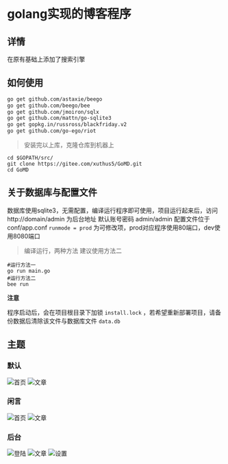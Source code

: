 # golang实现的博客程序

## 详情
在原有基础上添加了搜索引擎
## 如何使用


```bash
go get github.com/astaxie/beego
go get github.com/beego/bee
go get github.com/jmoiron/sqlx
go get github.com/mattn/go-sqlite3
go get gopkg.in/russross/blackfriday.v2
go get github.com/go-ego/riot
```

> 安装完以上库，克隆仓库到机器上

```shell
cd $GOPATH/src/
git clone https://gitee.com/xuthus5/GoMD.git
cd GoMD
```

## 关于数据库与配置文件

数据库使用sqlite3，无需配置，编译运行程序即可使用，项目运行起来后，访问 http://domain/admin 为后台地址 默认账号密码 admin/admin
配置文件位于 conf/app.conf `runmode = prod` 为可修改项，prod对应程序使用80端口，dev使用8080端口

> 编译运行，两种方法 建议使用方法二

```
#运行方法一
go run main.go
#运行方法二
bee run
```

**注意**

程序启动后，会在项目根目录下加锁 `install.lock` ，若希望重新部署项目，请备份数据后清除该文件与数据库文件 `data.db`


## 主题

### 默认

![首页](./static/preview/default-index.png)
![文章](./static/preview/default-page.png)

### 闲言

![首页](./static/preview/xianyan-index.png)
![文章](./static/preview/xianyan-page.png)

### 后台

![登陆](./static/preview/admin-login.jpg)
![文章](./static/preview/admin-article.png)
![设置](./static/preview/admin-setting.png)
